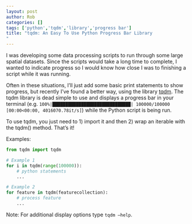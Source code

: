 ```yaml
---
layout: post
author: Rob
categories: []
tags: ['python','tqdm','library','progress bar']
title: "tqdm: An Easy To Use Python Progress Bar Library
"
---
```

I was developing some data processing scripts to run through some large spatial datasets. Since the scripts would take a long time to complete, I wanted to indicate progress so I would know how close I was to finishing a script while it was running.

Often in these situations, I’ll just add some basic print statements to show progress, but recently I’ve found a better way, using the library [tqdm](https://tqdm.github.io/). The tqdm library is dead simple to use and displays a progress bar in your terminal (e.g. `100%|██████████████████████████████| 100000/100000 [00:00<00:00, 4016070.78it/s]`) while the Python script is being run. 

To use tqdm, you just need to 1) import it and then 2) wrap an iterable with the tqdm() method. That’s it!

Examples:
```python
from tqdm import tqdm

# Example 1
for i in tqdm(range(100000)):
    # python statements
    ...

# Example 2
for feature in tqdm(featurecollection):
    # process feature
    ...

```

Note: For additional display options type `tqdm –help`. 

